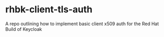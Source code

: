 # rhbk-client-tls-auth
A repo outlining how to implement basic client x509 auth for the Red Hat Build of Keycloak
